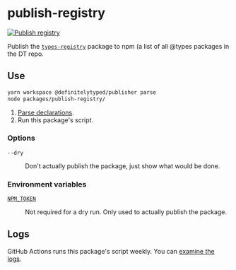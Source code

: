 # publish-registry

[![Publish registry](https://github.com/microsoft/DefinitelyTyped-tools/actions/workflows/publish-registry.yml/badge.svg)](https://github.com/microsoft/DefinitelyTyped-tools/actions/workflows/publish-registry.yml)

Publish the [`types-registry`](https://www.npmjs.com/package/types-registry) package to npm (a list of all @types packages in the DT repo.

## Use

```sh
yarn workspace @definitelytyped/publisher parse
node packages/publish-registry/
```

1. [Parse declarations](../publisher/README.md#parse-the-definitions).
2. Run this package's script.

### Options

<dl><dt>

`--dry`

</dt><dd>

Don't actually publish the package, just show what would be done.

</dd></dl>

### Environment variables

<dl><dt>

[`NPM_TOKEN`](https://docs.npmjs.com/about-access-tokens)

</dt><dd>

Not required for a dry run.
Only used to actually publish the package.

</dd></dl>

## Logs

GitHub Actions runs this package's script weekly.
You can [examine the logs](https://github.com/microsoft/DefinitelyTyped-tools/actions/workflows/publish-registry.yml).
